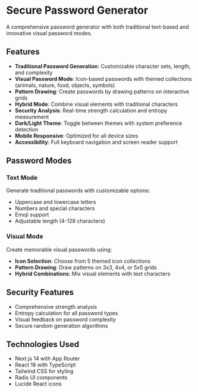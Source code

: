 # Secure Password Generator

A comprehensive password generator with both traditional text-based and innovative visual password modes.

## Features

- **Traditional Password Generation**: Customizable character sets, length, and complexity
- **Visual Password Mode**: Icon-based passwords with themed collections (animals, nature, food, objects, symbols)
- **Pattern Drawing**: Create passwords by drawing patterns on interactive grids
- **Hybrid Mode**: Combine visual elements with traditional characters
- **Security Analysis**: Real-time strength calculation and entropy measurement
- **Dark/Light Theme**: Toggle between themes with system preference detection
- **Mobile Responsive**: Optimized for all device sizes
- **Accessibility**: Full keyboard navigation and screen reader support

## Password Modes

### Text Mode
Generate traditional passwords with customizable options:
- Uppercase and lowercase letters
- Numbers and special characters
- Emoji support
- Adjustable length (4-128 characters)

### Visual Mode
Create memorable visual passwords using:
- **Icon Selection**: Choose from 5 themed icon collections
- **Pattern Drawing**: Draw patterns on 3x3, 4x4, or 5x5 grids
- **Hybrid Combinations**: Mix visual elements with text characters

## Security Features

- Comprehensive strength analysis
- Entropy calculation for all password types
- Visual feedback on password complexity
- Secure random generation algorithms

## Technologies Used

- Next.js 14 with App Router
- React 18 with TypeScript
- Tailwind CSS for styling
- Radix UI components
- Lucide React icons
